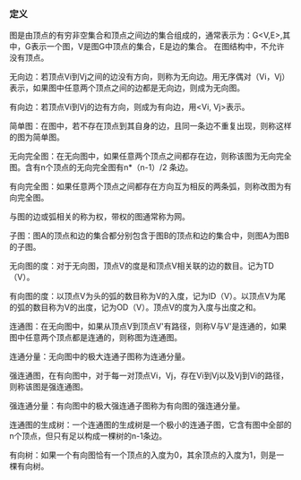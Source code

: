 ### 定义 ###
图是由顶点的有穷非空集合和顶点之间边的集合组成的，通常表示为：G<V,E>,其中，G表示一个图，V是图G中顶点的集合，E是边的集合。
在图结构中，不允许没有顶点。

无向边：若顶点Vi到Vj之间的边没有方向，则称为无向边。用无序偶对（Vi，Vj）表示，如果图中任意两个顶点之间的边都是无向边，则成为无向图。

有向边：若顶点Vi到Vj的边有方向，则成为有向边，用<Vi, Vj>表示。

简单图：在图中，若不存在顶点到其自身的边，且同一条边不重复出现，则称这样的图为简单图。

无向完全图：在无向图中，如果任意两个顶点之间都存在边，则称该图为无向完全图。含有n个顶点的无向完全图有n*（n-1）/2 条边。

有向完全图：如果任意两个顶点之间都存在方向互为相反的两条弧，则称改图为有向完全图。

与图的边或弧相关的称为权，带权的图通常称为网。

子图：图A的顶点和边的集合都分别包含于图B的顶点和边的集合中，则图A为图B的子图。

无向图的度：对于无向图，顶点V的度是和顶点V相关联的边的数目。记为TD（V）。

有向图的度：以顶点V为头的弧的数目称为V的入度，记为ID（V）。以顶点V为尾的弧的数目称为V的出度，记为OD（V）。顶点V的度为入度与出度之和。

连通图：在无向图中，如果从顶点V到顶点V'有路径，则称V与V'是连通的，如果图中任意两个顶点都是连通的，则称图为连通图。

连通分量：无向图中的极大连通子图称为连通分量。

强连通图，在有向图中，对于每一对顶点Vi，Vj，存在Vi到Vj以及Vj到Vi的路径，则称该图是强连通图。

强连通分量：有向图中的极大强连通子图称为有向图的强连通分量。

连通图的生成树：一个连通图的生成树是一个极小的连通子图，它含有图中全部的n个顶点，但只有足以构成一棵树的n-1条边。

有向树：如果一个有向图恰有一个顶点的入度为0，其余顶点的入度为1，则是一棵有向树。


